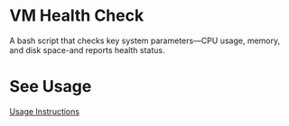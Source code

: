 # VM Health Check

A bash script that checks key system parameters—CPU usage, memory, and disk space-and reports health status.

# See Usage

[Usage Instructions](usage.md)
